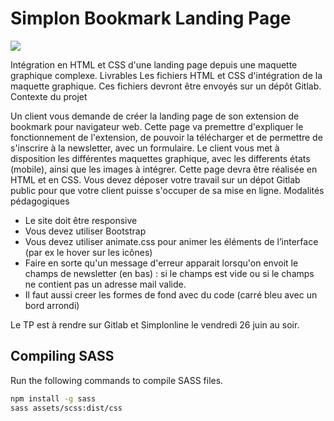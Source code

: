 # Simplon Bookmark Landing Page
![](https://i.imgur.com/xGwJ3oM.jpg)

Intégration en HTML et CSS d'une landing page depuis une maquette graphique complexe.
Livrables
Les fichiers HTML et CSS d'intégration de la maquette graphique. Ces fichiers devront être envoyés sur un dépôt Gitlab.
Contexte du projet

Un client vous demande de créer la landing page de son extension de bookmark pour navigateur web. Cette page va premettre d'expliquer le fonctionnement de l'extension, de pouvoir la télécharger et de permettre de s'inscrire à la newsletter, avec un formulaire. Le client vous met à disposition les différentes maquettes graphique, avec les differents états (mobile), ainsi que les images à intégrer. Cette page devra être réalisée en HTML et en CSS. Vous devez déposer votre travail sur un dépot Gitlab public pour que votre client puisse s'occuper de sa mise en ligne.
Modalités pédagogiques

* Le site doit être responsive
* Vous devez utiliser Bootstrap
* Vous devez utiliser animate.css pour animer les éléments de l’interface (par ex le hover sur les icônes)
* Faire en sorte qu'un message d'erreur apparait lorsqu'on envoit le champs de newsletter (en bas) : si le champs est vide ou si le champs ne contient pas un adresse mail valide.
* Il faut aussi creer les formes de fond avec du code (carré bleu avec un bord arrondi)

Le TP est à rendre sur Gitlab et Simplonline le vendredi 26 juin au soir.

## Compiling SASS
Run the following commands to compile SASS files.
```bash
npm install -g sass
sass assets/scss:dist/css
```
